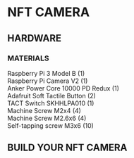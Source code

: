 # NFT CAMERA
## HARDWARE
### MATERIALS
Raspberry Pi 3 Model B (1)  
Raspberry Pi Camera V2 (1)  
Anker Power Core 10000 PD Redux (1)  
Adafruit Soft Tactile Button (2)  
TACT Switch SKHHLPA010 (1)  
Machine Screw M2x4 (4)  
Machine Screw M2.6x6 (4)  
Self-tapping screw M3x6 (10)  
## BUILD YOUR NFT CAMERA






